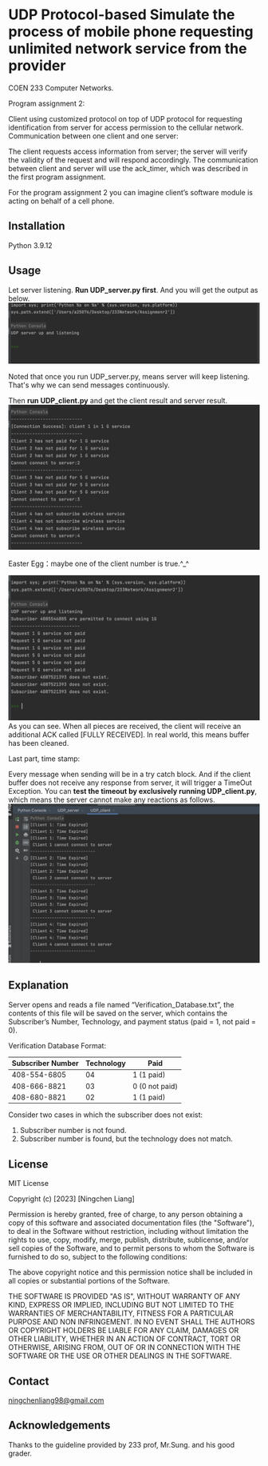 # UDP Protocol-based Simulate the process of mobile phone requesting unlimited network service from the provider
COEN 233 Computer Networks.

Program assignment 2: 


Client using customized protocol on top of UDP protocol for requesting identification from server for access permission to the cellular network.
Communication between one client and one server:

The client requests access information from server; the server will verify the validity of the request and will respond accordingly.
The communication between client and server will use the ack_timer, which was described in the first program assignment.

For the program assignment 2 you can imagine client’s software module is acting on behalf of a cell phone.

## Installation
Python 3.9.12

## Usage

Let server listening. **Run UDP_server.py first**. And you will get the output as below.
![alt text](pic/server_start_listening.png)

Noted that once you run UDP_server.py, means server will keep listening. That's why we can send messages continuously.

Then **run UDP_client.py** and get the client result and server result.
![alt text](pic/client_result.png)

Easter Egg：maybe one of the client number is true.^_^

![alt text](pic/server_result.png)
As you can see. When all pieces are received, the client will receive an additional ACK called [FULLY RECEIVED]. In real world, this means buffer has been cleaned.


Last part, time stamp:

Every message when sending will be in a try catch block. And if the client buffer does not receive any response from server, it will trigger a TimeOut Exception.
You can **test the timeout by exclusively running UDP_client.py**, which means the server cannot make any reactions as follows.
![alt text](pic/Timeout_situation.png)


## Explanation

Server opens and reads a file named “Verification_Database.txt”, the contents of this file will be saved on the server, which contains the Subscriber’s Number, Technology, and payment status (paid = 1, not paid = 0).

Verification Database Format:

| Subscriber Number | Technology | Paid	 |
|-----------------|------------|-----------------|
| 408-554-6805 | 04         |1	(1 paid) |
|408-666-8821| 03         |0	(0 not paid)|
|408-680-8821 | 02         |1	(1 paid) |


Consider two cases in which the subscriber does not exist:
1.	Subscriber number is not found.
2.	Subscriber number is found, but the technology does not match.




## License
MIT License

Copyright (c) [2023] [Ningchen Liang]

Permission is hereby granted, free of charge, to any person obtaining a copy
of this software and associated documentation files (the "Software"), to deal
in the Software without restriction, including without limitation the rights
to use, copy, modify, merge, publish, distribute, sublicense, and/or sell
copies of the Software, and to permit persons to whom the Software is
furnished to do so, subject to the following conditions:

The above copyright notice and this permission notice shall be included in all
copies or substantial portions of the Software.

THE SOFTWARE IS PROVIDED "AS IS", WITHOUT WARRANTY OF ANY KIND, EXPRESS OR
IMPLIED, INCLUDING BUT NOT LIMITED TO THE WARRANTIES OF MERCHANTABILITY,
FITNESS FOR A PARTICULAR PURPOSE AND NON INFRINGEMENT. IN NO EVENT SHALL THE
AUTHORS OR COPYRIGHT HOLDERS BE LIABLE FOR ANY CLAIM, DAMAGES OR OTHER
LIABILITY, WHETHER IN AN ACTION OF CONTRACT, TORT OR OTHERWISE, ARISING FROM,
OUT OF OR IN CONNECTION WITH THE SOFTWARE OR THE USE OR OTHER DEALINGS IN THE
SOFTWARE.
## Contact
ningchenliang98@gmail.com
## Acknowledgements
Thanks to the guideline provided by 233 prof, Mr.Sung. and his good grader.